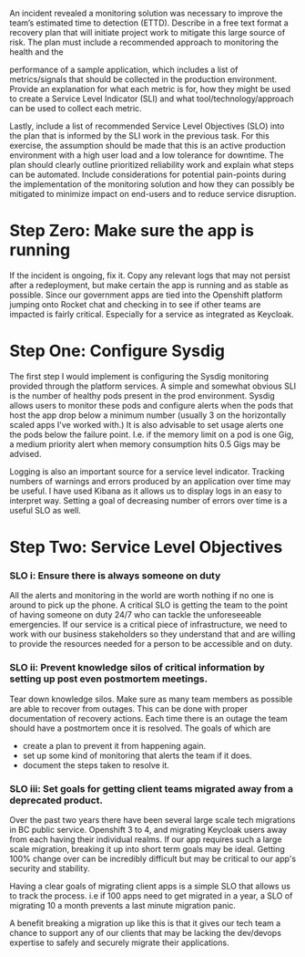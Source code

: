 An incident revealed a monitoring solution was necessary to improve the team’s estimated time to detection (ETTD). Describe in a free text format a recovery plan that will initiate project work to mitigate this large source of risk. The plan must include a recommended approach to monitoring the health and the

performance of a sample application, which includes a list of metrics/signals that should be collected in the production environment. Provide an explanation for what each metric is for, how they might be used to create a Service Level Indicator (SLI) and what tool/technology/approach can be used to collect each metric.

Lastly, include a list of recommended Service Level Objectives (SLO) into the plan that is informed by the SLI work in the previous task. For this exercise, the assumption should be made that this is an active production environment with a high user load and a low tolerance for downtime. The plan should clearly outline prioritized reliability work and explain what steps can be automated. Include considerations for potential pain-points during the implementation of the monitoring solution and how they can possibly be mitigated to minimize impact on end-users and to reduce service disruption.


# Step Zero: Make sure the app is running

If the incident is ongoing, fix it.  Copy any relevant logs that may not persist after a redeployment, but make certain the app is running and as stable as possible.  Since our government apps are tied into the Openshift platform jumping onto Rocket chat and checking in to see if other teams are impacted is fairly critical.  Especially for a service as integrated as Keycloak.

# Step One: Configure Sysdig

The first step I would implement is configuring the Sysdig monitoring provided through the platform services.  A simple and somewhat obvious SLI is the number of healthy pods present in the prod environment.  Sysdig allows users to monitor these pods and configure alerts when the pods that host the app drop below a minimum number (usually 3 on the horizontally scaled apps I've worked with.)  It is also advisable to set usage alerts one the pods below the failure point.  I.e. if the memory limit on a pod is one Gig, a medium priority alert when memory consumption hits 0.5 Gigs may be advised.

Logging is also an important source for a service level indicator.  Tracking numbers of warnings and errors produced by an application over time may be useful. I have used Kibana as it allows us to display logs in an easy to interpret way.  Setting a goal of decreasing number of errors over time is a useful SLO as well.

# Step Two:  Service Level Objectives

### SLO i: Ensure there is always someone on duty

All the alerts and monitoring in the world are worth nothing if no one is around to pick up the phone.
A critical SLO is getting the team to the point of having someone on duty 24/7 who can tackle the unforeseeable emergencies.  If our service is a critical piece of infrastructure, we need to work with our business stakeholders so they understand that and are willing to provide the resources needed for a person to be accessible and on duty.

### SLO ii: Prevent knowledge silos of critical information by setting up post even postmortem meetings.

Tear down knowledge silos.  Make sure as many team members as possible are able to recover from outages.  This can be done with proper documentation of recovery actions.  Each time there is an outage the team should have a postmortem once it is resolved. The goals of which are 

- create a plan to prevent it from happening again.
- set up some kind of monitoring that alerts the team if it does.
- document the steps taken to resolve it.

### SLO iii: Set goals for getting client teams migrated away from a deprecated product.

Over the past two years there have been several large scale tech migrations in BC public service.  Openshift 3 to 4, and migrating Keycloak users away from each having their individual realms.  If our app requires such a large scale migration, breaking it up into short term goals may be ideal.  Getting 100% change over can be incredibly difficult but may be critical to our app's security and stability.  

Having a clear goals of migrating client apps is a simple SLO that allows us to track the process.  i.e if 100 apps need to get migrated in a year, a SLO of migrating 10 a month prevents a last minute migration panic. 

A benefit breaking a migration up like this is that it gives our tech team a chance to support any of our clients that may be lacking the dev/devops expertise to safely and securely migrate their applications.